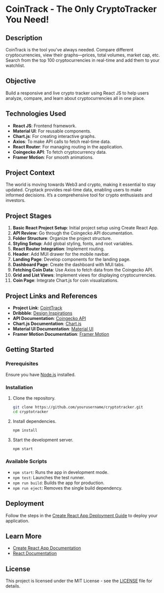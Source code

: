 # CoinTrack - The Only CryptoTracker You Need!

## Description
CoinTrack is the tool you've always needed. Compare different cryptocurrencies, view their graphs—prices, total volumes, market cap, etc. Search from the top 100 cryptocurrencies in real-time and add them to your watchlist.

## Objective
Build a responsive and live crypto tracker using React JS to help users analyze, compare, and learn about cryptocurrencies all in one place.

## Technologies Used
- **React JS**: Frontend framework.
- **Material UI**: For reusable components.
- **Chart.js**: For creating interactive graphs.
- **Axios**: To make API calls to fetch real-time data.
- **React Router**: For managing routing in the application.
- **Coingecko API**: To fetch cryptocurrency data.
- **Framer Motion**: For smooth animations.

## Project Context
The world is moving towards Web3 and crypto, making it essential to stay updated. Cryptack provides real-time data, enabling users to make informed decisions. It’s a comprehensive tool for crypto enthusiasts and investors.

## Project Stages
1. **Basic React Project Setup**: Initial project setup using Create React App.
2. **API Review**: Go through the Coingecko API documentation.
3. **Folder Structure**: Organize the project structure.
4. **Styling Setup**: Add global styling, fonts, and root variables.
5. **React Router Integration**: Implement routing.
6. **Header**: Add MUI drawer for the mobile navbar.
7. **Landing Page**: Develop components for the landing page.
8. **Dashboard Page**: Create the dashboard with MUI tabs.
9. **Fetching Coin Data**: Use Axios to fetch data from the Coingecko API.
10. **Grid and List Views**: Implement views for displaying cryptocurrencies.
11. **Coin Page**: Integrate Chart.js for coin visualizations.

## Project Links and References
- **Project Link**: [CointTrack](https://cointrack1.netlify.app/)
- **Dribbble**: [Design Inspirations](https://www.framer.com/motion/)
- **API Documentation**: [Coingecko API](https://www.coingecko.com/en/api)
- **Chart.js Documentation**: [Chart.js](https://www.chartjs.org/docs/latest/)
- **Material UI Documentation**: [Material UI](https://mui.com/material-ui/)
- **Framer Motion Documentation**: [Framer Motion](https://www.framer.com/motion/)

## Getting Started
### Prerequisites
Ensure you have [Node.js](https://nodejs.org/) installed.

### Installation
1. Clone the repository.
    ```bash
    git clone https://github.com/yourusername/cryptotracker.git
    cd cryptotracker
    ```
2. Install dependencies.
    ```bash
    npm install
    ```
3. Start the development server.
    ```bash
    npm start
    ```

### Available Scripts
- `npm start`: Runs the app in development mode.
- `npm test`: Launches the test runner.
- `npm run build`: Builds the app for production.
- `npm run eject`: Removes the single build dependency.

## Deployment
Follow the steps in the [Create React App Deployment Guide](https://facebook.github.io/create-react-app/docs/deployment) to deploy your application.

## Learn More
- [Create React App Documentation](https://facebook.github.io/create-react-app/docs/getting-started)
- [React Documentation](https://reactjs.org/)

## License
This project is licensed under the MIT License - see the [LICENSE](LICENSE) file for details.
